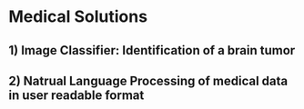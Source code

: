 # Medical Solutions

## 1) Image Classifier: Identification of a brain tumor
## 2) Natrual Language Processing of medical data in user readable format
